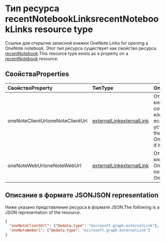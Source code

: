 # <a name="recentnotebooklinks-resource-type"></a><span data-ttu-id="7b43d-101">Тип ресурса recentNotebookLinks</span><span class="sxs-lookup"><span data-stu-id="7b43d-101">recentNotebookLinks resource type</span></span>

<span data-ttu-id="7b43d-102">Ссылки для открытия записной книжки OneNote.</span><span class="sxs-lookup"><span data-stu-id="7b43d-102">Links for opening a OneNote notebook.</span></span> <span data-ttu-id="7b43d-103">Этот тип ресурса существует как свойство ресурса [recentNotebook](recentnotebook.md).</span><span class="sxs-lookup"><span data-stu-id="7b43d-103">This resource type exists as a property on a [recentNotebook](recentnotebook.md) resource.</span></span>

## <a name="properties"></a><span data-ttu-id="7b43d-104">Свойства</span><span class="sxs-lookup"><span data-stu-id="7b43d-104">Properties</span></span>
| <span data-ttu-id="7b43d-105">Свойство</span><span class="sxs-lookup"><span data-stu-id="7b43d-105">Property</span></span>     | <span data-ttu-id="7b43d-106">Тип</span><span class="sxs-lookup"><span data-stu-id="7b43d-106">Type</span></span>   |<span data-ttu-id="7b43d-107">Описание</span><span class="sxs-lookup"><span data-stu-id="7b43d-107">Description</span></span>|
|:---------------|:--------|:----------|
|<span data-ttu-id="7b43d-108">oneNoteClientUrl</span><span class="sxs-lookup"><span data-stu-id="7b43d-108">oneNoteClientUrl</span></span>|[<span data-ttu-id="7b43d-109">externalLink</span><span class="sxs-lookup"><span data-stu-id="7b43d-109">externalLink</span></span>](externallink.md)|<span data-ttu-id="7b43d-110">Открывает записную книжку в собственном клиенте OneNote, если он установлен.</span><span class="sxs-lookup"><span data-stu-id="7b43d-110">Opens the notebook in the OneNote native client if it's installed.</span></span>|
|<span data-ttu-id="7b43d-111">oneNoteWebUrl</span><span class="sxs-lookup"><span data-stu-id="7b43d-111">oneNoteWebUrl</span></span>|[<span data-ttu-id="7b43d-112">externalLink</span><span class="sxs-lookup"><span data-stu-id="7b43d-112">externalLink</span></span>](externallink.md)|<span data-ttu-id="7b43d-113">Открывает записную книжку в OneNote Online.</span><span class="sxs-lookup"><span data-stu-id="7b43d-113">Opens the notebook in OneNote Online.</span></span>|

## <a name="json-representation"></a><span data-ttu-id="7b43d-114">Описание в формате JSON</span><span class="sxs-lookup"><span data-stu-id="7b43d-114">JSON representation</span></span>

<span data-ttu-id="7b43d-115">Ниже указано представление ресурса в формате JSON.</span><span class="sxs-lookup"><span data-stu-id="7b43d-115">The following is a JSON representation of the resource.</span></span>

<!-- {
  "blockType": "resource",
  "optionalProperties": [

  ],
  "@odata.type": "microsoft.graph.recentNotebookLinks"
}-->

```json
{
  "oneNoteClientUrl": {"@odata.type": "microsoft.graph.externalLink"},
  "oneNoteWebUrl": {"@odata.type": "microsoft.graph.externalLink"}
}

```

<!-- uuid: 8fcb5dbc-d5aa-4681-8e31-b001d5168d79
2015-10-25 14:57:30 UTC -->
<!-- {
  "type": "#page.annotation",
  "description": "recentNotebookLinks resource",
  "keywords": "",
  "section": "documentation",
  "tocPath": ""
}-->
